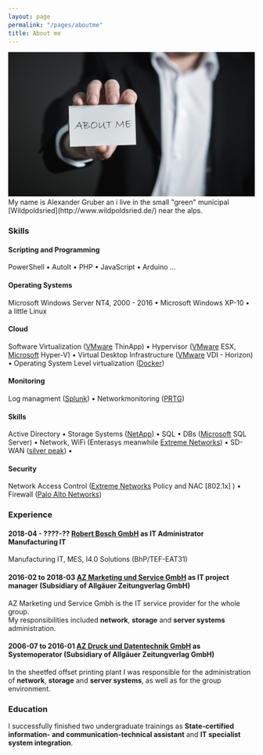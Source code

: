 ```yaml
---
layout: page
permalink: "/pages/aboutme"
title: About me
---
```

<img src="/img/aboutme.jpg">
My name is Alexander Gruber an i live in the small "green" municipal [Wildpoldsried](http://www.wildpoldsried.de/) near the alps.

### <i class="fa fa-cubes" aria-hidden="true"></i> Skills

#### <i class="fa fa-code" aria-hidden="true"></i> Scripting and Programming
PowerShell &bull; 
AutoIt &bull; 
PHP &bull; 
JavaScript &bull;
Arduino
... 

#### <i class="fa fa-terminal" aria-hidden="true"></i> Operating Systems
Microsoft Windows Server NT4, 2000 - 2016 &bull;
Microsoft Windows XP-10 &bull; a little Linux

#### <i class="fa fa-cloud" aria-hidden="true"></i> Cloud
Software Virtualization ([VMware](https://www.vmware.com/) ThinApp) &bull; 
Hypervisor ([VMware](https://www.vmware.com/) ESX, [Microsoft](https://www.microsoft.com) Hyper-V) &bull;
Virtual Desktop Infrastructure ([VMware](https://www.vmware.com/) VDI - Horizon) &bull;
Operating System Level virtualization ([Docker](https://www.docker.com/))

#### <i class="fa fa-area-chart" aria-hidden="true"></i> Monitoring
Log managment ([Splunk](https://www.splunk.com/)) &bull;
Networkmonitoring ([PRTG](https://www.paessler.com)) 

#### <i class="fa fa-gears" aria-hidden="true"></i> Skills
Active Directory &bull;
Storage Systems ([NetApp](https://www.netapp.com/)) &bull;
SQL &bull;
DBs ([Microsoft](https://www.microsoft.com) SQL Server) &bull;
Network, WiFi (Enterasys meanwhile [Extreme Networks](https://www.extremenetworks.com/)) &bull;
SD-WAN ([silver peak](https://www.silver-peak.com/)) &bull;

#### <i class="fa fa-filter" aria-hidden="true"></i> Security
Network Access Control ([Extreme Networks](https://www.extremenetworks.com/) Policy and NAC [802.1x] ) &bull;
Firewall ([Palo Alto Networks](https://www.paloaltonetworks.com/))

### <i class="fa fa-briefcase" aria-hidden="true"></i> Experience

#### <i class="fa fa-calendar" aria-hidden="true"></i> 2018-04 - ????-?? <i class="fa fa-building-o" aria-hidden="true"></i> [Robert Bosch GmbH](https://www.bosch.de/) as **IT Administrator** Manufacturing IT
Manufacturing IT, MES, I4.0 Solutions (BhP/TEF-EAT31)

#### <i class="fa fa-calendar" aria-hidden="true"></i> 2016-02 to 2018-03 <i class="fa fa-building-o" aria-hidden="true"></i> [AZ Marketing und Service GmbH](https://www.all-in.de/) as **IT project manager** (Subsidiary of Allgäuer Zeitungverlag GmbH)
AZ Marketing und Service Gmbh is the IT service provider for the whole group.  
My responsibilities included **network**, **storage** and **server systems** administration.

#### <i class="fa fa-calendar" aria-hidden="true"></i> 2006-07 to 2016-01 <i class="fa fa-building-o" aria-hidden="true"></i> [AZ Druck und Datentechnik GmbH](https://www.az-druck.de/) as **Systemoperator** (Subsidiary of Allgäuer Zeitungverlag GmbH)
In the sheetfed offset printing plant I was responsible for the administration of **network**, **storage** and **server systems**, as well as for the group environment. 

### <i class="fa fa-graduation-cap" aria-hidden="true"></i> Education

I successfully finished two undergraduate trainings as **State-certified information- and communication-technical assistant** and **IT specialist system integration**.